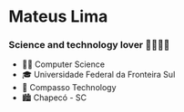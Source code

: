 # Mateus Lima
### Science and technology lover :man_scientist::man_technologist:

- :man_student: Computer Science 
- :mortar_board: Universidade Federal da Fronteira Sul
- :office: Compasso Technology
- :cityscape: Chapecó - SC
